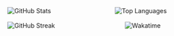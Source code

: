 
<div class="container">
  <div align="center">
      <img align="left" src="https://github-readme-stats.vercel.app/api?username=iaminebriki&icon_color=61dafb&bg_color=00000000&theme=apprentice&show_icons=true&ring_color=61dafb#gh-dark-mode-only" alt="GitHub Stats" />
      <img align="center" src="https://github-readme-stats.vercel.app/api/top-langs/?username=iaminebriki&bg_color=00000000&hide_border=true&theme=apprentice&layout=compact&langs_count=10#gh-dark-mode-only" alt="Top Languages" />
  </div>
  
<div style="clear: both;"></div>
<br/>

  <div align="center">
      <img align="left" src="https://streak-stats.demolab.com?user=iaminebriki&theme=apprentice&background=00000000&fire=61DAFB&currStreakNum=61DAFB&currStreakLabel=61DAFB#gh-dark-mode-only" alt="GitHub Streak" />
      <img align="center" src="https://github-readme-stats.vercel.app/api/wakatime?username=iaminebriki&bg_color=00000000&hide_border=true&theme=apprentice&layout=compact&langs_count=10#gh-dark-mode-only" alt="Wakatime" />
  </div>
  
</div>
